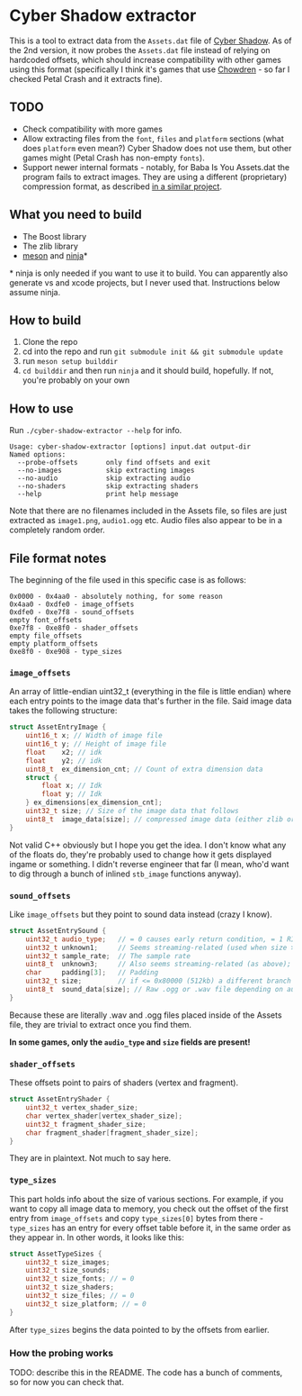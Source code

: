 # Cyber Shadow extractor

This is a tool to extract data from the `Assets.dat` file of [Cyber Shadow](https://store.steampowered.com/app/861250/Cyber_Shadow/). As of the 
2nd version, it now probes the `Assets.dat` file instead of relying on hardcoded offsets, which should increase compatibility with other games
using this format (specifically I think it's games that use [Chowdren](https://mp2.dk/chowdren/) - so far I checked Petal Crash and it extracts fine).

## TODO

- Check compatibility with more games
- Allow extracting files from the `font`, `files` and `platform` sections (what does `platform` even mean?) Cyber Shadow does not use them, but other games might (Petal Crash has non-empty `fonts`).
- Support newer internal formats - notably, for Baba Is You Assets.dat the program fails to extract images. They are using a different (proprietary) compression format, as described [in a similar project](https://github.com/snickerbockers/fp-assets).

## What you need to build

- The Boost library
- The zlib library
- [meson](https://mesonbuild.com/) and [ninja](https://github.com/ninja-build/ninja/)*

\* ninja is only needed if you want to use it to build. You can apparently also generate vs and xcode projects, but I never used that. Instructions below assume ninja.

## How to build

1. Clone the repo
2. cd into the repo and run `git submodule init && git submodule update` 
3. run `meson setup builddir`
4. `cd builddir` and then run `ninja` and it should build, hopefully. If not, you're probably on your own

## How to use

Run `./cyber-shadow-extractor --help` for info. 
```
Usage: cyber-shadow-extractor [options] input.dat output-dir
Named options:
  --probe-offsets       only find offsets and exit
  --no-images           skip extracting images
  --no-audio            skip extracting audio
  --no-shaders          skip extracting shaders
  --help                print help message
```

Note that there are no filenames included in the Assets file, so files are just extracted as `image1.png`, `audio1.ogg` etc. Audio files also appear to be in a completely random order.

## File format notes

The beginning of the file used in this specific case is as follows:

```
0x0000 - 0x4aa0 - absolutely nothing, for some reason
0x4aa0 - 0xdfe0 - image_offsets
0xdfe0 - 0xe7f8 - sound_offsets
empty font_offsets
0xe7f8 - 0xe8f0 - shader_offsets
empty file_offsets
empty platform_offsets
0xe8f0 - 0xe908 - type_sizes
```

### `image_offsets`
An array of little-endian uint32_t (everything in the file is little endian) where each entry points to the image data that's further in the file. Said image data takes the following structure:
```cpp
struct AssetEntryImage {
    uint16_t x; // Width of image file
    uint16_t y; // Height of image file
    float    x2; // idk
    float    y2; // idk
    uint8_t  ex_dimension_cnt; // Count of extra dimension data
    struct {
        float x; // Idk
        float y; // Idk
    } ex_dimensions[ex_dimension_cnt];
    uint32_t size; // Size of the image data that follows
    uint8_t  image_data[size]; // compressed image data (either zlib or proprietary algorithm; cyber shadow uses zlib)
}
```
Not valid C++ obviously but I hope you get the idea. I don't know what any of the floats do, they're probably used to change how it gets displayed ingame or something. I didn't reverse engineer that far (I mean, who'd want to dig through a bunch of inlined `stb_image` functions anyway).

### `sound_offsets`
Like `image_offsets` but they point to sound data instead (crazy I know).
```cpp
struct AssetEntrySound {
    uint32_t audio_type;   // = 0 causes early return condition, = 1 RIFF WAVE, = 2 ogg vorbis 
    uint32_t unknown1;     // Seems streaming-related (used when size > 512kb); the bigger the entry, the bigger it is, so perhaps sample count?
    uint32_t sample_rate;  // The sample rate
    uint8_t  unknown3;     // Also seems streaming-related (as above); always 1 or 2?
    char     padding[3];   // Padding
    uint32_t size;         // if <= 0x80000 (512kb) a different branch is taken in the code; my educated guess is that if it's small it fully loads it into memory (think sfx)
    uint8_t  sound_data[size]; // Raw .ogg or .wav file depending on audio_type
}
```
Because these are literally .wav and .ogg files placed inside of the Assets file, they are trivial to extract once you find them. 

**In some games, only the `audio_type` and `size` fields are present!**

### `shader_offsets`
These offsets point to pairs of shaders (vertex and fragment).

```cpp
struct AssetEntryShader {
    uint32_t vertex_shader_size;
    char vertex_shader[vertex_shader_size];
    uint32_t fragment_shader_size;
    char fragment_shader[fragment_shader_size];
}
```
They are in plaintext. Not much to say here.

### `type_sizes`
This part holds info about the size of various sections. For example, if you want to copy all image data to memory, you check out the offset of the first entry from `image_offsets` and copy `type_sizes[0]` bytes from there - `type_sizes` has an entry for every offset table before it, in the same order as they appear in. In other words, it looks like this:
```cpp
struct AssetTypeSizes {
    uint32_t size_images;
    uint32_t size_sounds;
    uint32_t size_fonts; // = 0
    uint32_t size_shaders; 
    uint32_t size_files; // = 0
    uint32_t size_platform; // = 0
}
```

After `type_sizes` begins the data pointed to by the offsets from earlier.

### How the probing works

TODO: describe this in the README. The code has a bunch of comments, so for now you can check that.
